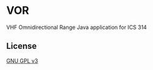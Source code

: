 # VOR

VHF Omnidirectional Range Java application for ICS 314

## License

[GNU GPL v3](https://www.gnu.org/copyleft/gpl.html)
